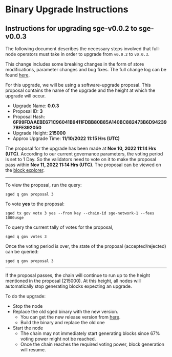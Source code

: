 # Binary Upgrade Instructions
## Instructions for upgrading sge-v0.0.2 to sge-v0.0.3

The following document describes the necessary steps involved that full-node operators
must take in order to upgrade from `v0.0.2` to `v0.0.3`.

This change includes some breaking changes in the form of store modifications, parameter changes and bug fixes. The full change log can be found [here](https://github.com/sge-network/sge/compare/v0.0.2...v0.0.3).

For this upgrade, we will be using a software-upgrade proposal. This proposal contains the name of the upgrade and the height at which the upgrade will occur.

- Upgrade Name: **0.0.3**
- Proposal ID: **3**
- Proposal Hash: **6F99FDAAEBE671C96041B9411FDBB80B85A140BC882473B6D942397BFE392050**
- Upgrade Height: **215000**
- Approx Upgrade Time: **11/10/2022 11:15 Hrs (UTC)**

The proposal for the upgrade has been made at **Nov 10, 2022 11:14 Hrs (UTC)**. According to our current governance parameters, the voting period is set to 1 Day. So the validators need to vote on it to make the proposal pass within **Nov 11, 2022 11:14 Hrs (UTC)**. The proposal can be viewed on the [block explorer](https://blockexplorer.testnet.sgenetwork.io/proposals/3).

---

To view the proposal, run the query:
```
sged q gov proposal 3
```

To vote **yes** to the proposal:
```
sged tx gov vote 3 yes --from key --chain-id sge-network-1 --fees 1000usge
```

To query the current tally of votes for the proposal,
```
sged q gov votes 3
```

Once the voting period is over, the state of the proposal (accepted/rejected) can be queried:
```
sged q gov proposal 3
```
---

If the proposal passes, the chain will continue to run up to the height mentioned in the proposal (215000). At this height, all nodes will automatically stop generating blocks expecting an upgrade.

To do the upgrade:
- Stop the node
- Replace the old sged binary with the new version.
  - You can get the new release version from [here](https://github.com/sge-network/sge/releases/tag/v0.0.3).
  - Build the binary and replace the old one
- Start the node
  - The chain may not immediately start generating blocks since 67% voting power might not be reached.
  - Once the chain reaches the required voting power, block generation will resume.
